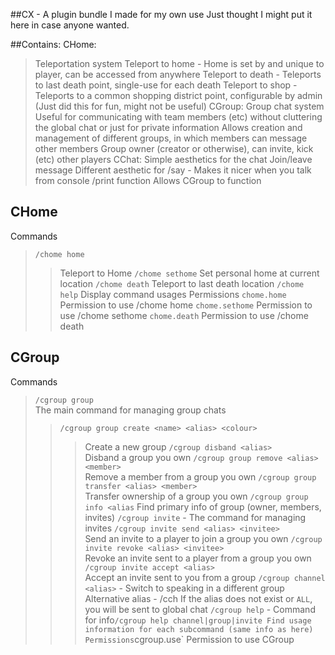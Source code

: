 ##CX - A plugin bundle I made for my own use
Just thought I might put it here in case anyone wanted. 

##Contains:
CHome:
 > Teleportation system
 > Teleport to home - Home is set by and unique to player, can be accessed from anywhere
 > Teleport to death - Teleports to last death point, single-use for each death
 > Teleport to shop - Teleports to a common shopping district point, configurable by admin (Just did this for fun, might not be useful)
CGroup:
 > Group chat system
 > Useful for communicating with team members (etc) without cluttering the global chat or just for private information
 > Allows creation and management of different groups, in which members can message other members
 > Group owner (creator or otherwise), can invite, kick (etc) other players
CChat:
 > Simple aesthetics for the chat
 > Join/leave message
 > Different aesthetic for /say - Makes it nicer when you talk from console
 > /print function
 > Allows CGroup to function



## CHome
Commands
> `/chome home`
>> Teleport to Home
> `/chome sethome`
>> Set personal home at current location
> `/chome death`
>> Teleport to last death location
> `/chome help`
>> Display command usages
Permissions
> `chome.home`
>> Permission to use /chome home
> `chome.sethome`
>> Permission to use /chome sethome
> `chome.death`
>> Permission to use /chome death


## CGroup
Commands
> `/cgroup group`  
> The main command for managing group chats
>> `/cgroup group create <name> <alias> <colour>`  
>>> Create a new group
>> `/cgroup disband <alias>`  
>>> Disband a group you own
>> `/cgroup group remove <alias> <member>`  
>>> Remove a member from a group you own
>> `/cgroup group transfer <alias> <member>`  
>>> Transfer ownership of a group you own
>> `/cgroup group info <alias`
>>> Find primary info of group (owner, members, invites)
> `/cgroup invite` - The command for managing invites
>> `/cgroup invite send <alias> <invitee>`  
>>> Send an invite to a player to join a group you own
>> `/cgroup invite revoke <alias> <invitee>`  
>>> Revoke an invite sent to a player from a group you own
>> `/cgroup invite accept <alias>`  
>>> Accept an invite sent to you from a group
> `/cgroup channel <alias>` - Switch to speaking in a different group
>> Alternative alias - /cch
>> If the alias does not exist or `ALL`, you will be sent to global chat
> `/cgroup help` - Command for info`
>> /cgroup help channel|group|invite
>>> Find usage information for each subcommand (same info as here)
Permissions
> `cgroup.use`
>> Permission to use CGroup
